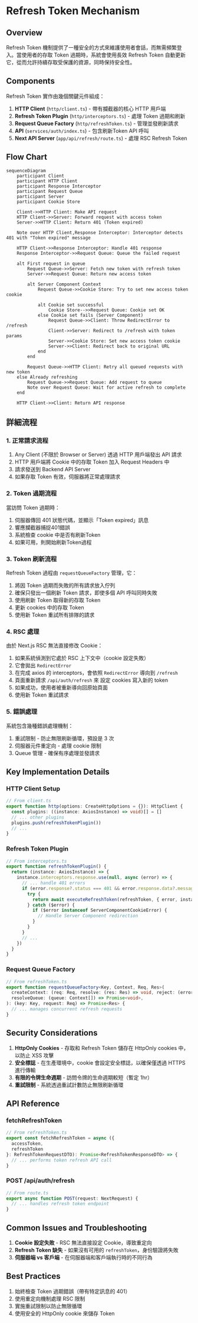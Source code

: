 # Refresh Token Mechanism

## Overview

Refresh Token 機制提供了一種安全的方式來維護使用者會話，而無需頻繁登入。當使用者的存取 Token 過期時，系統會使用長效 Refresh Token 自動更新它，從而允許持續存取受保護的資源，同時保持安全性。

## Components

Refresh Token 實作由幾個關鍵元件組成：

1. **HTTP Client** (`http/client.ts`) - 帶有攔截器的核心 HTTP 用戶端
2. **Refresh Token Plugin** (`http/interceptors.ts`) - 處理 Token 過期和刷新
3. **Request Queue Factory** (`http/refreshToken.ts`) - 管理並發刷新請求
4. **API** (`services/auth/index.ts`) - 包含刷新Token API 呼叫
5. **Next API Server** (`app/api/refresh/route.ts`) - 處理 RSC Refresh Token

## Flow Chart

```mermaid
sequenceDiagram
    participant Client
    participant HTTP Client
    participant Response Interceptor
    participant Request Queue
    participant Server
    participant Cookie Store

    Client->>HTTP Client: Make API request
    HTTP Client->>Server: Forward request with access token
    Server->>HTTP Client: Return 401 (Token expired)
    
    Note over HTTP Client,Response Interceptor: Interceptor detects 401 with "Token expired" message

    HTTP Client->>Response Interceptor: Handle 401 response
    Response Interceptor->>Request Queue: Queue the failed request
    
    alt First request in queue
        Request Queue->>Server: Fetch new token with refresh token
        Server->>Request Queue: Return new access token
        
        alt Server Component Context
            Request Queue->>Cookie Store: Try to set new access token cookie
            
            alt Cookie set successful
                Cookie Store-->>Request Queue: Cookie set OK
            else Cookie set fails (Server Component)
                Request Queue->>Client: Throw RedirectError to /refresh
                Client->>Server: Redirect to /refresh with token params
                Server->>Cookie Store: Set new access token cookie
                Server->>Client: Redirect back to original URL
            end
        end
        
        Request Queue->>HTTP Client: Retry all queued requests with new token
    else Already refreshing
        Request Queue->>Request Queue: Add request to queue
        Note over Request Queue: Wait for active refresh to complete
    end
    
    HTTP Client->>Client: Return API response
```

## 詳細流程

### 1. 正常請求流程

1. Any Client (不限於 Browser or Server) 透過 HTTP 用戶端發出 API 請求
2. HTTP 用戶端將 Cookie 中的存取 Token 加入 Request Headers 中
3. 請求發送到 Backend API Server
4. 如果存取 Token 有效，伺服器將正常處理請求

### 2. Token 過期流程

當訪問 Token 過期時：

1. 伺服器傳回 401 狀態代碼，並顯示「Token expired」訊息
2. 響應攔截器捕捉401錯誤
3. 系統檢查 cookie 中是否有刷新Token
4. 如果可用，則開始刷新Token過程

### 3. Token 刷新流程

Refresh Token 過程由 `requestQueueFactory` 管理，它：

1. 將因 Token 過期而失敗的所有請求放入佇列
2. 確保只發出一個刷新 Token 請求，即使多個 API 呼叫同時失敗
3. 使用刷新 Token 取得新的存取 Token
4. 更新 cookies 中的存取 Token
5. 使用新 Token 重試所有排隊的請求

### 4. RSC 處理

由於 Next.js RSC 無法直接修改 Cookie：

1. 如果系統偵測到它處於 RSC 上下文中（cookie 設定失敗）
2. 它會拋出 `RedirectError`
3. 在完成 axios 的 interceptors，會依照 `RedirectError` 導向到 `/refresh`
4. 頁面重新請求 `/api/auth/refresh` 來 設定 cookies 寫入新的 token
5. 如果成功，使用者被重新導向回原始頁面
6. 使用新 Token 重試請求

### 5. 錯誤處理

系統包含幾種錯誤處理機制：

1. 重試限制 - 防止無限刷新循環，預設是 3 次
2. 伺服器元件重定向 - 處理 cookie 限制
3. Queue 管理 - 確保有序處理並發請求

## Key Implementation Details

### HTTP Client Setup

```typescript
// From client.ts
export function http(options: CreateHttpOptions = {}): HttpClient {
  const plugins: ((instance: AxiosInstance) => void)[] = []
  // ... other plugins
  plugins.push(refreshTokenPlugin())
  // ...
}
```

### Refresh Token Plugin

```typescript
// From interceptors.ts
export function refreshTokenPlugin() {
  return (instance: AxiosInstance) => {
    instance.interceptors.response.use(null, async (error) => {
      // ... handle 401 errors
      if (error.response?.status === 401 && error.response.data?.message === 'Token expired' && refreshToken) {
        try {
          return await executeRefreshToken(refreshToken, { error, instance })
        } catch ($error) {
          if ($error instanceof ServerComponentCookieError) {
            // Handle Server Component redirection
          }
        }
      }
      // ...
    })
  }
}
```

### Request Queue Factory

```typescript
// From refreshToken.ts
export function requestQueueFactory<Key, Context, Req, Res>(
  createContext: (req: Req, resolve: (res: Res) => void, reject: (error: unknown) => void) => Context,
  resolveQueue: (queue: Context[]) => Promise<void>,
): (key: Key, request: Req) => Promise<Res> {
  // ... manages concurrent refresh requests
}
```

## Security Considerations

1. **HttpOnly Cookies** - 存取和 Refresh Token 儲存在 HttpOnly cookies 中，以防止 XSS 攻擊
2. **安全標誌** - 在生產環境中，cookie 會設定安全標誌，以確保僅透過 HTTPS 進行傳輸
3. **有限的令牌生命週期** - 訪問令牌的生命週期較短（暫定 1hr）
4. **重試限制** - 系統透過重試計數防止無限刷新循環

## API Reference

### fetchRefreshToken

```typescript
// From refreshToken.ts
export const fetchRefreshToken = async ({ 
  accessToken, 
  refreshToken 
}: RefreshTokenRequestDTO): Promise<RefreshTokenResponseDTO> => {
  // ... performs token refresh API call
}
```

### POST /api/auth/refresh

```typescript
// From route.ts
export async function POST(request: NextRequest) {
  // ... handles refresh token endpoint
}
```

## Common Issues and Troubleshooting

1. **Cookie 設定失敗** - RSC 無法直接設定 Cookie，導致重定向
2. **Refresh Token 缺失** - 如果沒有可用的 `refreshToken`，身份驗證將失敗
3. **伺服器端 vs 客戶端** - 在伺服器端和客戶端執行時的不同行為

## Best Practices

1. 始終檢查 Token 過期錯誤（帶有特定訊息的 401）
2. 使用重定向機制處理 RSC 限制
3. 實施重試限制以防止無限循環
4. 使用安全的 HttpOnly cookie 來儲存 Token
